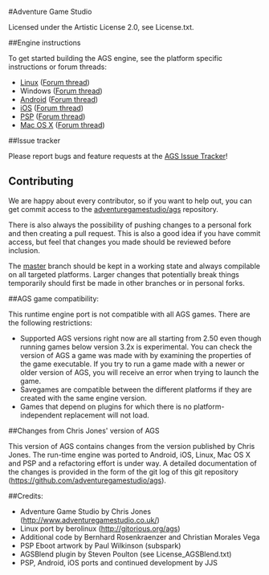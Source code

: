 #Adventure Game Studio

Licensed under the Artistic License 2.0, see License.txt.


##Engine instructions

To get started building the AGS engine, see the platform specific instructions or forum threads:

-    [Linux](debian/README.md) ([Forum thread](http://www.adventuregamestudio.co.uk/forums/index.php?topic=46152.0))
-    Windows ([Forum thread](http://www.adventuregamestudio.co.uk/forums/index.php?topic=46847.0))
-    [Android](Android/README.md) ([Forum thread](http://www.adventuregamestudio.co.uk/forums/index.php?topic=44768.0))
-    [iOS](iOS/README.md) ([Forum thread](http://www.adventuregamestudio.co.uk/forums/index.php?topic=46040.0))
-    [PSP](PSP/README.md) ([Forum thread](http://www.adventuregamestudio.co.uk/forums/index.php?topic=43998.0))
-    [Mac OS X](OSX/README.md) ([Forum thread](http://www.adventuregamestudio.co.uk/forums/index.php?topic=47264.0))

##Issue tracker

Please report bugs and feature requests at the [AGS Issue Tracker](http://www.adventuregamestudio.co.uk/forums/index.php?action=projects)!

## Contributing

We are happy about every contributor, so if you want to help out, you can get commit access to the [adventuregamestudio/ags](https://github.com/adventuregamestudio/ags) repository.

There is also always the possibility of pushing changes to a personal fork and then creating a pull request.
This is also a good idea if you have commit access, but feel that changes you made should be reviewed before inclusion.

The [master](https://github.com/adventuregamestudio/ags/tree/master) branch should be kept in a working state and always compilable on all targeted platforms.
Larger changes that potentially break things temporarily should first be made in other branches or in personal forks.

##AGS game compatibility:

This runtime engine port is not compatible with all AGS games. There are the
following restrictions:

-   Supported AGS versions right now are all starting from 2.50 even though
    running games below version 3.2x is experimental.
    You can check the version of AGS a game was made with by examining the properties 
    of the game executable.
    If you try to run a game made with a newer or older version of AGS, you will
    receive an error when trying to launch the game.
-   Savegames are compatible between the different platforms if they are created
    with the same engine version.
-   Games that depend on plugins for which there is no platform-independent
    replacement will not load.

##Changes from Chris Jones' version of AGS

This version of AGS contains changes from the version published by Chris Jones.
The run-time engine was ported to Android, iOS, Linux, Mac OS X and PSP and a refactoring effort is under way.
A detailed documentation of the changes is provided in the form of the git log of this git repository
(https://github.com/adventuregamestudio/ags).

##Credits:

-   Adventure Game Studio by Chris Jones (http://www.adventuregamestudio.co.uk/)
-   Linux port by berolinux (http://gitorious.org/ags)
-   Additional code by Bernhard Rosenkraenzer and Christian Morales Vega
-   PSP Eboot artwork by Paul Wilkinson (subspark)
-   AGSBlend plugin by Steven Poulton (see License_AGSBlend.txt)
-   PSP, Android, iOS ports and continued development by JJS
